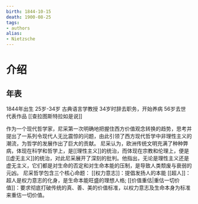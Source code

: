 ```yaml
---
birth: 1844-10-15
death: 1900-08-25
tags:
- authors
alias: 
- Nietzsche
---
```

# 介绍
## 年表
1844年出生
25岁-34岁 古典语言学教授
34岁时辞去职务，开始养病
56岁去世
代表作品
[[查拉图斯特拉如是说]]
 

作为一个现代哲学家，尼采第一次明确地把握住西方价值观念转换的趋势，思考并提出了一系列令现代人无比震惊的问题，由此引领了西方现代哲学中非理性主义的潮流，为哲学的发展作出了巨大的贡献。
尼采认为，欧洲传统文明充满了种种弊病，体现在科学和哲学上，是[[理性主义]]的统治，而体现在宗教和伦理上，便是[[虚无主义]]的统治，对此尼采展开了深刻的批判。他指出，无论是理性主义还是虚无主义，它们都是对生命的否定和对生命本能的压制，是导致人类颓废与衰弱的元凶。
尼采哲学包含三个核心命题：
[[权力意志]]：提倡发扬人的本能
[[超人]]：超人是权力意志的化身，是生命本能旺盛的理想人格;
[[价值重估|重估一切价值]]：要求彻底打破传统的真、善、美的价值标准，以权力意志及生命本身为标准来重估一切价值。
 